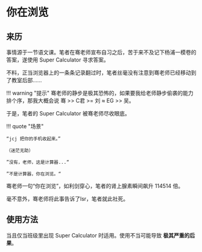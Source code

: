 # 你在浏览

## 来历

事情源于一节语文课。笔者在骞老师宣布自习之后，苦于来不及记下杨浦一模卷的答案，遂使用 Super Calculator 寻求答案。

不料，正当浏览器上的一条条记录翻过时，笔者丝毫没有注意到骞老师已经移动到了教室后部……

!!! warning "提示"
    骞老师的静步是极其恐怖的，如果要我给老师静步偷袭的能力排个序，那我大概会说 骞 >> C君 >= 刘 ≈ EG >> 吴。

于是，笔者的 Super Calculator 被骞老师尽收眼底。

!!! quote "场景"

    “jcj 把你的手机收起来。”

    （迷茫无助）

    ”没有，老师，这是计算器...“

    ”不是计算器，你在浏览。“

骞老师一句“你在浏览”，如利剑穿心，笔者的肾上腺素瞬间飙升 $114514$ 倍。

毫不意外，骞老师将此事告诉了lsr，笔者就此社死。

## 使用方法

当且仅当班级里出现 Super Calculator 时适用。使用不当可能导致 **极其严重的后果**。

